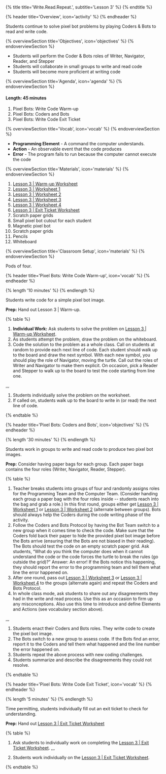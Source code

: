 {% title title='Write.Read.Repeat.', subtitle='Lesson 3' %}
{% endtitle %}

{% header title='Overview', icon='activity' %}
{% endheader %}

Students continue to solve pixel bot problems by playing Coders & Bots to read and write code.

{% overviewSection title='Objectives', icon='objectives' %}
{% endoverviewSection %}

- Students will perform the Coder & Bots roles of Writer, Navigator, Reader, and Stepper
- Students will collaborate in small groups to write and read code
- Students will become more proficient at writing code


{% overviewSection title='Agenda', icon='agenda' %}
{% endoverviewSection %}

#### Length: 45 minutes

1. Pixel Bots: Write Code Warm-up
2. Pixel Bots: Coders and Bots
3. Pixel Bots: Write Code Exit Ticket


{% overviewSection title='Vocab', icon='vocab' %}
{% endoverviewSection %}

- **Programming Element** - A command the computer understands.
- **Action** - An observable event that the code produces
- **Error** - The program fails to run because the computer cannot execute the code

{% overviewSection title='Materials', icon='materials' %}
{% endoverviewSection %}

1. [Lesson 3 | Warm-up Worksheet][warm-up]
2. [Lesson 3 | Worksheet 1][worksheet1]
3. [Lesson 3 | Worksheet 2][worksheet2]
4. [Lesson 3 | Worksheet 3][worksheet3]
5. [Lesson 3 | Worksheet 4][worksheet4]
6. [Lesson 3 | Exit Ticket Worksheet][wrap-up]
7. Scratch paper grids
8. Small pixel bot cutout for each student
9. Magnetic pixel bot
10. Scratch paper grids
11. Pencils
12. Whiteboard

{% overviewSection title='Classroom Setup', icon='materials' %}
{% endoverviewSection %}

Pods of four.

{% header title='Pixel Bots: Write Code Warm-up', icon='vocab' %}
{% endheader %}

{% length '10 minutes' %}
{% endlength %}

Students write code for a simple pixel bot image.

**Prep:** Hand out Lesson 3 | Warm-up.

{% table %}

1) **Individual Work:** Ask students to solve the problem on [Lesson 3 | Warm-up Worksheet][warm-up].
2) As students attempt the problem, draw the problem on the whiteboard.
3) Code the solution to the problem as a whole class. Call on students at random to provide each next line of code. Each student should walk up to the board and draw the next symbol. With each new symbol, you should play the role of Navigator, moving the turtle. Call out the roles of Writer and Navigator to make them explicit. On occasion, pick a Reader and Stepper to walk up to the board to test the code starting from line one.

,,,

1) Students individually solve the problem on the worksheet.
3) If called on, students walk up to the board to write in (or read) the next line of code.

{% endtable %}

{% header title='Pixel Bots: Coders and Bots', icon='objectives' %}
{% endheader %}

{% length '30 minutes' %}
{% endlength %}

Students work in groups to write and read code to produce two pixel bot images.

**Prep:** Consider having paper bags for each group. Each paper bags contains the four roles (Writer, Navigator, Reader, Stepper).

{% table %}

1) Teacher breaks students into groups of four and randomly assigns roles for the Programming Team and the Computer Team. (Consider handing each group a paper bag with the four roles inside -- students reach into the bag and grab a role.) In this first round, groups either get [Lesson 3 | Worksheet 1][worksheet1] or [Lesson 3 | Worksheet 2][worksheet2] (alternate between groups). Bots should always help the Coders during the code writing phase of the activity.
2) Follow the Coders and Bots Protocol by having the Bot Team switch to a new group when it comes time to check the code. Make sure that the Coders fold back their paper to hide the provided pixel bot image before the Bots arrive (ensuring that the Bots are not biased in their reading). The Bots should test the code on an empty scratch paper grid.
Ask students, “What do you think the computer does when it cannot understand the code or the code forces the turtle to break the rules (go outside the grid)?”
Answer: An error!
If the Bots notice this happening, they should report the error to the programming team and tell them what line the error happened on.
3) After one round, pass out [Lesson 3 | Worksheet 3][worksheet3] or [Lesson 3 | Worksheet 4][worksheet4] to the groups (alternate again) and repeat the Coders and Bots Protocol.
4) In whole class mode, ask students to share out any disagreements they had in the write and read process. Use this as an occasion to firm up any misconceptions. Also use this time to introduce and define Elements and Actions (see vocabulary section above).

,,,

1) Students enact their Coders and Bots roles. They write code to create the pixel bot image.
2) The Bots switch to a new group to assess code.
If the Bots find an error, report it to the Coders and tell them what happened and the line number the error happened on.
3) Students repeat the above process with new coding challenges.
4) Students summarize and describe the disagreements they could not resolve.


{% endtable %}

{% header title='Pixel Bots: Write Code Exit Ticket', icon='vocab' %}
{% endheader %}

{% length '5 minutes' %}
{% endlength %}

Time permitting, students individually fill out an exit ticket to check for understanding.

**Prep:** Hand out [Lesson 3 | Exit Ticket Worksheet][wrap-up]

{% table %}

1) Ask students to individually work on completing the [Lesson 3 | Exit Ticket Worksheet][wrap-up].
,,,

1) Students work individually on the [Lesson 3 | Exit Ticket Worksheet][wrap-up].

{% endtable %}

[warm-up]: ../worksheets/lesson3-warmup.pdf
[worksheet1]: ../worksheets/lesson3-worksheet1.pdf
[worksheet2]: ../worksheets/lesson3-worksheet2.pdf
[worksheet3]: ../worksheets/lesson3-worksheet3.pdf
[worksheet4]: ../worksheets/lesson3-worksheet4.pdf
[wrap-up]: ../worksheets/lesson3-wrapup.pdf
